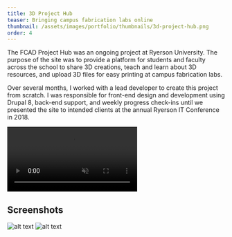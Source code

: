 ```yaml
---
title: 3D Project Hub
teaser: Bringing campus fabrication labs online
thumbnail: /assets/images/portfolio/thumbnails/3d-project-hub.png
order: 4
---
```


The FCAD Project Hub was an ongoing project at Ryerson University. The purpose of the site was to provide a platform for students and faculty across the school to share 3D creations, teach and learn about 3D resources, and upload 3D files for easy printing at campus fabrication labs.

Over several months, I worked with a lead developer to create this project from scratch. I was responsible for front-end design and development using Drupal 8, back-end support, and weekly progress check-ins until we presented the site to intended clients at the annual Ryerson IT Conference in 2018.

<video autoplay muted loop playsinline>
    <source src="/assets/videos/3d-project-hub-demo.mp4" type="video/mp4">
</video>

## Screenshots

![alt text](/assets/images/portfolio/3d-project-hub-1.jpg)
![alt text](/assets/images/portfolio/3d-project-hub-2.jpg)
